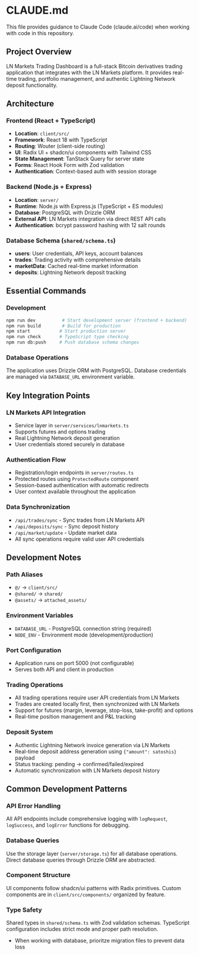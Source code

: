 # CLAUDE.md

This file provides guidance to Claude Code (claude.ai/code) when working with code in this repository.

## Project Overview

LN Markets Trading Dashboard is a full-stack Bitcoin derivatives trading application that integrates with the LN Markets platform. It provides real-time trading, portfolio management, and authentic Lightning Network deposit functionality.

## Architecture

### Frontend (React + TypeScript)
- **Location**: `client/src/`
- **Framework**: React 18 with TypeScript
- **Routing**: Wouter (client-side routing)
- **UI**: Radix UI + shadcn/ui components with Tailwind CSS
- **State Management**: TanStack Query for server state
- **Forms**: React Hook Form with Zod validation
- **Authentication**: Context-based auth with session storage

### Backend (Node.js + Express)
- **Location**: `server/`
- **Runtime**: Node.js with Express.js (TypeScript + ES modules)
- **Database**: PostgreSQL with Drizzle ORM
- **External API**: LN Markets integration via direct REST API calls
- **Authentication**: bcrypt password hashing with 12 salt rounds

### Database Schema (`shared/schema.ts`)
- **users**: User credentials, API keys, account balances
- **trades**: Trading activity with comprehensive details
- **marketData**: Cached real-time market information
- **deposits**: Lightning Network deposit tracking

## Essential Commands

### Development
```bash
npm run dev          # Start development server (frontend + backend)
npm run build        # Build for production
npm start           # Start production server
npm run check       # TypeScript type checking
npm run db:push     # Push database schema changes
```

### Database Operations
The application uses Drizzle ORM with PostgreSQL. Database credentials are managed via `DATABASE_URL` environment variable.

## Key Integration Points

### LN Markets API Integration
- Service layer in `server/services/lnmarkets.ts`
- Supports futures and options trading
- Real Lightning Network deposit generation
- User credentials stored securely in database

### Authentication Flow
- Registration/login endpoints in `server/routes.ts`
- Protected routes using `ProtectedRoute` component
- Session-based authentication with automatic redirects
- User context available throughout the application

### Data Synchronization
- `/api/trades/sync` - Sync trades from LN Markets API
- `/api/deposits/sync` - Sync deposit history
- `/api/market/update` - Update market data
- All sync operations require valid user API credentials

## Development Notes

### Path Aliases
- `@/` → `client/src/`
- `@shared/` → `shared/`
- `@assets/` → `attached_assets/`

### Environment Variables
- `DATABASE_URL` - PostgreSQL connection string (required)
- `NODE_ENV` - Environment mode (development/production)

### Port Configuration
- Application runs on port 5000 (not configurable)
- Serves both API and client in production

### Trading Operations
- All trading operations require user API credentials from LN Markets
- Trades are created locally first, then synchronized with LN Markets
- Support for futures (margin, leverage, stop-loss, take-profit) and options
- Real-time position management and P&L tracking

### Deposit System
- Authentic Lightning Network invoice generation via LN Markets
- Real-time deposit address generation using `{"amount": satoshis}` payload
- Status tracking: pending → confirmed/failed/expired
- Automatic synchronization with LN Markets deposit history

## Common Development Patterns

### API Error Handling
All API endpoints include comprehensive logging with `logRequest`, `logSuccess`, and `logError` functions for debugging.

### Database Queries
Use the storage layer (`server/storage.ts`) for all database operations. Direct database queries through Drizzle ORM are abstracted.

### Component Structure
UI components follow shadcn/ui patterns with Radix primitives. Custom components are in `client/src/components/` organized by feature.

### Type Safety
Shared types in `shared/schema.ts` with Zod validation schemas. TypeScript configuration includes strict mode and proper path resolution.
- When working with database, prioritze migration files to prevent data loss